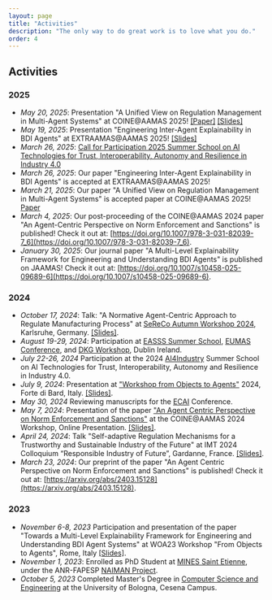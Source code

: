 ```yaml
---
layout: page
title: "Activities"
description: "The only way to do great work is to love what you do."
order: 4
---
```


## Activities

### 2025

- _May 20, 2025_: Presentation "A Unified View on Regulation Management in Multi-Agent Systems" at COINE@AAMAS 2025! [[Paper]](https://coin-workshop.github.io/coine-2025-detroit/papers/paper_6.pdf) [[Slides]](../../../../assets/pdf/coine25.pdf)
- _May 19, 2025_: Presentation "Engineering Inter-Agent Explainability in BDI Agents" at EXTRAAMAS@AAMAS 2025! [[Slides]](../../../../assets/pdf/extraamas25.pdf)
- _March 26, 2025_: [Call for Participation 2025 Summer School on AI Technologies for Trust, Interoperability, Autonomy and Resilience in Industry 4.0](https://ci.mines-stetienne.fr/ai4industry/2025/)
- _March 26, 2025_: Our paper "Engineering Inter-Agent Explainability in BDI Agents" is accepted at EXTRAAMAS@AAMAS 2025!
- _March 21, 2025_: Our paper "A Unified View on Regulation Management in Multi-Agent Systems" is accepted paper at COINE@AAMAS 2025! [Paper](https://coin-workshop.github.io/coine-2025-detroit/papers/paper_6.pdf)
- _March 4, 2025_: Our post-proceeding of the COINE@AAMAS 2024 paper "An Agent-Centric Perspective on Norm Enforcement and Sanctions" is published! Check it out at: [https://doi.org/10.1007/978-3-031-82039-7_6](https://doi.org/10.1007/978-3-031-82039-7_6). 
- _January 30, 2025_: Our journal paper "A Multi-Level Explainability Framework for Engineering and Understanding BDI Agents" is published on JAAMAS! Check it out at: [https://doi.org/10.1007/s10458-025-09689-6](https://doi.org/10.1007/s10458-025-09689-6).

### 2024

- _October 17, 2024_: Talk: "A Normative Agent-Centric Approach to Regulate Manufacturing Process" at [SeReCo Autumn Workshop 2024](https://sereco-graduate-school.github.io/2024/autumn-workshop), Karlsruhe, Germany. [[Slides]](../../../../assets/pdf/sereco24.pdf).
- _August 19-29, 2024_: Participation at [EASSS Summer School](https://euramas.github.io/easss2024/), [EUMAS Conference](https://euramas.github.io/eumas2024), and [DKG Workshop](https://cost-dkg.eu), Dublin Ireland.
- _July 22-26, 2024_ Participation at the 2024 [AI4Industry](https://ci.mines-stetienne.fr/ai4industry/2024/) Summer School on AI Technologies for Trust, Interoperability, Autonomy and Resilience in Industry 4.0.
- _July 9, 2024_: Presentation at ["Workshop from Objects to Agents"](https://www.univda.it/woa2024/) 2024, Forte di Bard, Italy. [[Slides]](../../../../assets/pdf/woa24.pdf).
- _May 30, 2024_ Reviewing manuscripts for the [ECAI](https://www.ecai2024.eu) Conference.
- _May 7, 2024_: Presentation of the paper ["An Agent Centric Perspective on Norm Enforcement and Sanctions"](https://arxiv.org/abs/2403.15128) at the COINE@AAMAS 2024 Workshop, Online Presentation. [[Slides]](../../../../assets/pdf/coine24.pdf).
- _April 24, 2024_: Talk "Self-adaptive Regulation Mechanisms for a Trustworthy and Sustainable Industry of the Future" at IMT 2024 Colloquium “Responsible Industry of Future”, Gardanne, France. [[Slides]](../../../../assets/pdf/phd-imt-colloque.pdf).
- _March 23, 2024_: Our preprint of the paper "An Agent Centric Perspective on Norm Enforcement and Sanctions" is published! Check it out at: [https://arxiv.org/abs/2403.15128](https://arxiv.org/abs/2403.15128).

### 2023

- _November 6-8, 2023_ Participation and presentation of the paper "Towards a Multi-Level Explainability Framework for Engineering and Understanding BDI Agent Systems" at WOA23 Workshop "From Objects to Agents", Rome, Italy [[Slides]](../../../../assets/pdf/woa23.pdf).
- _November 1, 2023_: Enrolled as PhD Student at [MINES Saint Etienne](https://www.mines-stetienne.fr), under the ANR-FAPESP [NAIMAN Project](https://naiman.wp.imt.fr).
- _October 5, 2023_ Completed Master's Degree in [Computer Science and Engineering](https://corsi.unibo.it/2cycle/ComputerScienceEngineering) at the University of Bologna, Cesena Campus.